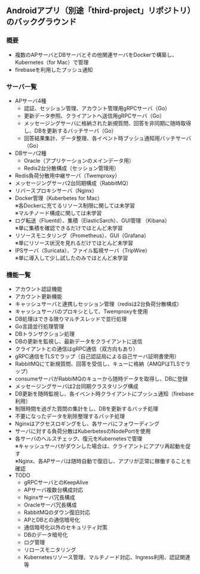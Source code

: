 ## Androidアプリ（別途「third-project」リポジトリ）のバックグラウンド
### 概要
- 複数のAPサーバとDBサーバとその他関連サーバをDockerで構築し、Kubernetes（for Mac）で管理  
- firebaseを利用したプッシュ通知  
### サーバ一覧
- APサーバ4種  
  - 認証、セッション管理、アカウント管理用gRPCサーバ（Go）  
  - 更新データ参照、クライアントへ送信用gRPCサーバ（Go）  
  - メッセージングサーバに格納された新規質問、回答を非同期に随時取得し、DBを更新するバッチサーバ（Go）  
  - 回答結果集計、データ整理、各イベント時プッシュ通知用バッチサーバ（Go）  
- DBサーバ2種  
  - Oracle（アプリケーションのメインデータ用）  
  - Redis2台分散構成（セッション管理用）  
- Redis負荷分散用中継サーバ（Twemproxy）  
- メッセージングサーバ2台同期構成（RabbitMQ）  
- リバースプロキシサーバ（Nginx）  
- Docker管理（Kuberbetes for Mac）  
※各Dockerに充てるリソース制限に関しては未学習  
※マルチノード構成に関しては未学習  
- ログ転送（Fluentd）、集積（ElasticSarch）、GUI管理 （Kibana）  
※単に集積を確認できるだけでほとんど未学習  
- リソースモニタリング（Prometheus）、GUI（Grafana）  
※単にリソース状況を見れるだけでほとんど未学習  
- IPSサーバ（Suricata）、ファイル監視サーバ（TripWire）  
※単に導入して少し試したのみでほとんど未学習  
### 機能一覧
- アカウント認証機能  
- アカウント更新機能  
- キャッシュサーバと連携しセッション管理（redisは2台負荷分散構成）  
- キャッシュサーバのプロキシとして、Twemproxyを使用  
- DB処理はできる限りマルチスレッドで並行処理  
- Go言語並行処理管理  
- DBトランザクション処理  
- DBの更新を監視し、最新データをクライアントに送信  
- クライアントとの通信はgRPC通信（双方向もあり）  
- gRPC通信をTLSでラップ（自己認証局による自己サーバ証明書使用）  
- RabbitMQにて新規質問、回答を受信し、キューに格納（AMQPはTLSでラップ）  
- consumeサーバがRabbiMQのキューから随時データを取得し、DBに登録  
- メッセージングサーバは2台同期クラスタリング構成  
- DB更新を随時監視し、各イベント時クライアントにプッシュ通知（firebase利用）  
- 制限時間を過ぎた質問の集計をし、DBを更新するバッチ処理  
- 不要になったデータを削除整理するバッチ処理  
- Nginxはアクセスロギングをし、各サーバにフォワーディング  
- サーバに対する負荷分散はKuberbetesのNodePortを使用  
- 各サーバのヘルスチェック、復元をKubernetesで管理  
※キャッシュサーバがダウンした場合は、クライアントにアプリ再起動を促す  
※Nginx、各APサーバは随時自動で復旧し、アプリが正常に稼働することを確認  
- TODO  
  - gRPCサーバとのKeepAlive    
  - APサーバ複数台構成対応  
  - Nginxサーバ冗長構成  
  - Oracleサーバ冗長構成  
  - RabbitMQのダウン復旧対応  
  - APとDBとの通信暗号化  
  - 通信暗号化以外のセキュリティ対策  
  - DBのデータ暗号化  
  - ログ管理  
  - リロースモニタリング  
  - Kubernetesリソース管理、マルチノード対応、Ingress利用、認証関連等  
